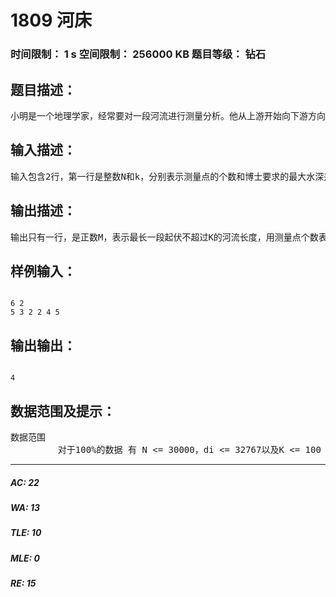 # 1809 河床   
### 时间限制： 1 s     空间限制： 256000 KB     题目等级： 钻石  
## 题目描述：  

<pre>
小明是一个地理学家，经常要对一段河流进行测量分析。他从上游开始向下游方向等距离地选择了N个点测量水位深度。得到一组数据d1,d2,……,dn，回到实验室后数据分析员根据需要对数据进行分析，发掘隐藏在数据背后的规律。最近，小明发现某种水文现象与河床地势有关，于是他指示分析员要找出一段河流中最大高低起伏差不超过K(k<=100)的最长的一段。这看似一个复杂的问题，由于任务紧急，分析员求助于你，并告诉你小明的所有数据，数据都精确到个位。
</pre>
  
  
## 输入描述：  

<pre>
输入包含2行，第一行是整数N和k，分别表示测量点的个数和博士要求的最大水深差(也就是河床地势差)。第二行有N个整数，表示从上游开始一次得到的水位深度为di。
</pre>
  
  
## 输出描述：  

<pre>
输出只有一行，是正数M，表示最长一段起伏不超过K的河流长度，用测量点个数表示。
</pre>
  
  
## 样例输入：  

<pre><code>
6 2
5 3 2 2 4 5
</code></pre>
  
  
## 输出输出：  

<pre><code>
4
</code></pre>
  
  
## 数据范围及提示：  

<pre>
数据范围
         对于100%的数据 有 N <= 30000，di <= 32767以及K <= 100
</pre>
  
  
***  

##### AC: 22  
##### WA: 13  
##### TLE: 10  
##### MLE: 0  
##### RE: 15  
